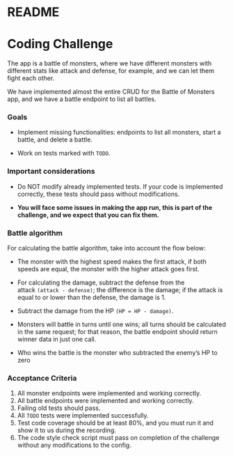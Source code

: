 # README

# Coding Challenge

The app is a battle of monsters, where we have different monsters with different stats like attack and defense, for example, and we can let them fight each other.

We have implemented almost the entire CRUD for the Battle of Monsters app, and we have a battle endpoint to list all battles.

### Goals

- Implement missing functionalities: endpoints to list all monsters, start a battle, and delete a battle.

- Work on tests marked with `TODO`.

### Important considerations

- Do NOT modify already implemented tests. If your code is implemented correctly, these tests should pass without modifications.

- **You will face some issues in making the app run, this is part of the challenge, and we expect that you can fix them.**

### Battle algorithm

For calculating the battle algorithm, take into account the flow below:

- The monster with the highest speed makes the first attack, if both speeds are equal, the monster with the higher attack goes first.

- For calculating the damage, subtract the defense from the attack `(attack - defense)`; the difference is the damage; if the attack is equal to or lower than the defense, the damage is 1.

- Subtract the damage from the HP `(HP = HP - damage)`.

- Monsters will battle in turns until one wins; all turns should be calculated in the same request; for that reason, the battle endpoint should return winner data in just one call.

- Who wins the battle is the monster who subtracted the enemy’s HP to zero

### Acceptance Criteria

1. All monster endpoints were implemented and working correctly.
2. All battle endpoints were implemented and working correctly.
3. Failing old tests should pass.
4. All `TODO` tests were implemented successfully.
5. Test code coverage should be at least 80%, and you must run it and show it to us during the recording.
6. The code style check script must pass on completion of the challenge without any modifications to the config.
